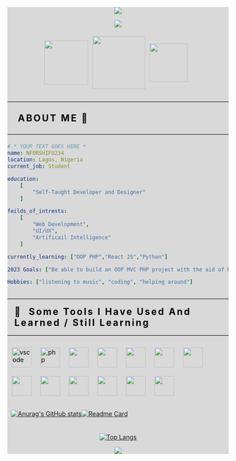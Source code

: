 <!-- [![MasterHead] ( http://nforshifu.com/images/nforshifu-logo-2.png ) ]

<h1> <b>Hi🌚</b> , I am <mark style="padding:10px;font-weight:bold;" >Shifu-Nfor Nyuiring-yoh Rhagninyui</mark> </h1>
<h2> <b>Bonnjour🌚</b>, Je m'apple Shifu-Nfor Nyuiring-yoh Rhagninyui</h2>
<h2> <b>Hola🌚</b> mi nombre es </h2> -->

<div  style="background:#D9D9D9;color: #000;">

<p align="center">
  <img src="https://capsule-render.vercel.app/api?text=NFORSHIFU234👩‍💻&animation=twinkling&type=waving&color=0:5160F9,100:ebebeb33&height=300&fontColor=bbbdd7&theme=gruvbox"/>
</p>

<div align="center" style="margin-bottom:20px;" >

<img src="https://media.giphy.com/media/fdYj0ekdoE0sbv6bCv/giphy.gif" />

</div>

<div style="display: flex;justify-content: center; align-items:center;" align="center" >

<a href="https://www.instagram.com/nforshifu234dev/" style="margin-right:10px;">
  <img height="100" src="https://nfsfu-frontend-projects.netlify.app/assets/img/2232327_instagram%20logo_logo_social%20media_instagram_icon.png"/>
</a>

<a href="https://twitter.com/nforshifu234dev/" style="margin-right:10px;">
  <img height="120" src="https://nfsfu-frontend-projects.netlify.app/assets/img/2184650_logo_twitter_social media_twitter bird_icon.png"/>
</a>

<a href="mailto:nforshifu234.dev@gmail.com" style="margin-right:10px;">
  <img height="87" src="https://nfsfu-frontend-projects.netlify.app/assets/img/8673571_ic_fluent_person_mail_filled_icon.png"/>
</a>

</div>

<h2 style="padding:1.5rem;font-weight:bold;text-transform:uppercase;letter-spacing:3px;border-top:1px solid #000;border-bottom:1px solid #000;margin-bottom:20px;" >
    About Me 🌚
</h2>

```yaml
# * YOUR TEXT GOES HERE *
name: NFORSHIFU234
location: Lagos, Nigeria
current_job: Student

education: 
    [
        "Self-Taught Developer and Designer"
    ]

feilds_of_intrests: 
    [
        "Web Development",
        "UI/UX",
        "Artificail Intelligence"
    ]

currently_learning: ["OOP PHP","React JS","Python"]

2023 Goals: ["Be able to build an OOP MVC PHP project with the aid of React JS"]

Hobbies: ["listening to music", "coding", "helping around"]

```

<h2 style="padding:1rem;font-weight:bold;text-transform:capitalize;letter-spacing:3px;border-top:1px solid #000;border-bottom:1px solid #000;"> 🚀 &nbsp;Some Tools I Have Used and Learned / Still Learning</h2>

<div  style="display: flex;justify-content: left; align-items:center;flex-wrap:wrap;">

<img src="https://cdn.jsdelivr.net/gh/devicons/devicon/icons/vscode/vscode-original.svg" alt="vscode" width="45" height="45" style="margin:10px;"  />

<img src="https://cdn.jsdelivr.net/gh/devicons/devicon/icons/php/php-original.svg" alt="php" width="45" height="45" style="margin:10px;"/>


<img src="https://cdn.jsdelivr.net/gh/devicons/devicon/icons/html5/html5-original.svg" width="45" height="45" style="margin:10px;" />

<img src="https://cdn.jsdelivr.net/gh/devicons/devicon/icons/css3/css3-original.svg" width="45" height="45" style="margin:10px;" />

<img src="https://cdn.jsdelivr.net/gh/devicons/devicon/icons/javascript/javascript-original.svg" width="45" height="45" style="margin:10px;" />

<img src="https://cdn.jsdelivr.net/gh/devicons/devicon/icons/bootstrap/bootstrap-original.svg" width="45" height="45" style="margin:10px;" />

<img src="https://cdn.jsdelivr.net/gh/devicons/devicon/icons/github/github-original.svg" width="45" height="45" style="margin:10px;" />

<img src="https://cdn.jsdelivr.net/gh/devicons/devicon/icons/canva/canva-original.svg" width="45" height="45" style="margin:10px;" />

<img src="https://cdn.jsdelivr.net/gh/devicons/devicon/icons/figma/figma-original.svg" width="45" height="45" style="margin:10px;" />

<img src="https://cdn.jsdelivr.net/gh/devicons/devicon/icons/codepen/codepen-plain.svg" width="45" height="45" style="margin:10px;" />

<img src="https://cdn.jsdelivr.net/gh/devicons/devicon/icons/react/react-original.svg" width="45" height="45" style="margin:10px;" />

<img src="https://cdn.jsdelivr.net/gh/devicons/devicon/icons/python/python-original.svg" width="45" height="45" style="margin:10px;" />
  
  <img src="https://cdn.jsdelivr.net/gh/devicons/devicon/icons/wordpress/wordpress-plain-wordmark.svg" width="45" height="45" style="margin:10px;" />
          

</div>

<div style="display:flex;align-items:center;padding:0.5rem;">

<div class="left" style="float:left;" >

[![Anurag's GitHub stats](https://github-readme-stats.vercel.app/api?username=nforshifu234dev&show_icons=true)](https://github.com/anuraghazra/github-readme-stats)

</div>

<div class="right" style="float: right;" >

[![Readme Card](https://github-readme-stats.vercel.app/api/pin/?username=nforshifu234dev&repo=nforshifu-234.github.io)](https://github.com/anuraghazra/github-readme-stats)

</div>

</div>


<div align="center" >

[![Top Langs](https://github-readme-stats.vercel.app/api/top-langs/?username=nforshifu234dev&layout=compact)](https://github.com/anuraghazra/github-readme-stats)

</div>

<p align="center">
  <img src="https://capsule-render.vercel.app/api?text=Thank%20You❤✨&type=waving&color=0:5160F9,100:ebebeb33&height=300&fontColor=bbbdd7&section=footer&reversal=true&fontAlignY=70&theme=gruvbox_light"/>
</p>
  


</div>
